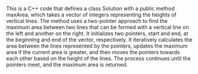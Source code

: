 This is a C++ code that defines a class Solution with a public method maxArea, which takes a vector of integers representing the heights of
vertical lines. The method uses a two-pointer approach to find the maximum area between two lines that can be formed with a vertical line on
the left and another on the right. It initializes two pointers, start and end, at the beginning and end of the vector, respectively. It iteratively 
calculates the area between the lines represented by the pointers, updates the maximum area if the current area is greater, and then moves the 
pointers towards each other based on the height of the lines. The process continues until the pointers meet, and the maximum area is returned. 
